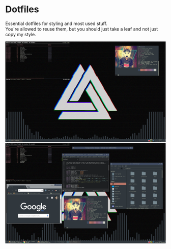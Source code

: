 # Dotfiles

Essential dotfiles for styling and most used stuff.  
You're allowed to reuse them, but you should just take a leaf and not just copy my style.  
  
![alt text](https://raw.githubusercontent.com/exentio/dotfiles/master/preview_clean.png "Preview (Clean)")  
![alt text](https://raw.githubusercontent.com/exentio/dotfiles/master/preview.png "Preview (Busy)")
